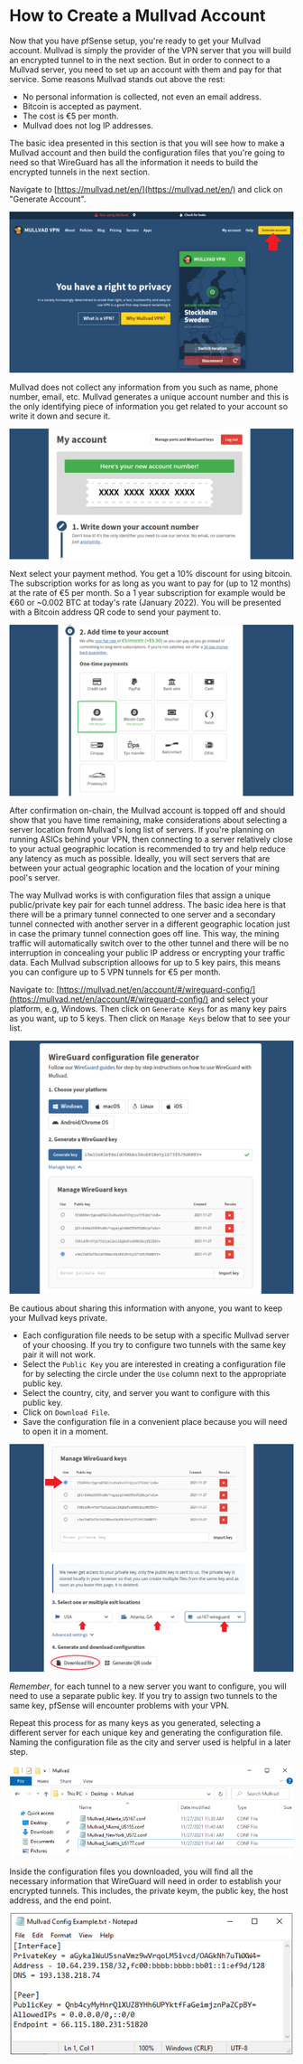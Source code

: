 # How to Create a Mullvad Account 
Now that you have pfSense setup, you're ready to get your Mullvad account. Mullvad is simply the provider of the VPN server that you will build an encrypted tunnel to in the next section. But in order to connect to a Mullvad server, you need to set up an account with them and pay for that service. Some reasons Mullvad stands out above the rest:

- No personal information is collected, not even an email address. 
- Bitcoin is accepted as payment.
- The cost is €5 per month. 
- Mullvad does not log IP addresses. 

The basic idea presented in this section is that you will see how to make a Mullvad account and then build the configuration files that you're going to need so that WireGuard has all the information it needs to build the encrypted tunnels in the next section. 

Navigate to [https://mullvad.net/en/](https://mullvad.net/en/) and click on "Generate Account".

![](assets/Mullvad0.png)

Mullvad does not collect any information from you such as name, phone number, email, etc. Mullvad generates a unique account number and this is the only identifying piece of information you get related to your account so write it down and secure it.   

![](assets/Mullvad1.png)

Next select your payment method. You get a 10% discount for using bitcoin. The subscription works for as long as you want to pay for (up to 12 months) at the rate of €5 per month. So a 1 year subscription for example would be €60 or ~0.002 BTC at today's rate (January 2022). You will be presented with a Bitcoin address QR code to send your payment to.

![](assets/Mullvad2.png)

After confirmation on-chain, the Mullvad account is topped off and should show that you have time remaining, make considerations about selecting a server location from Mullvad's long list of servers. If you're planning on running ASICs behind your VPN, then connecting to a server relatively close to your actual geographic location is recommended to try and help reduce any latency as much as possible. Ideally, you will sect servers that are between your actual geographic location and the location of your mining pool's server. 

The way Mullvad works is with configuration files that assign a unique public/private key pair for each tunnel address. The basic idea here is that there will be a primary tunnel connected to one server and a secondary tunnel connected with another server in a different geographic location just in case the primary tunnel connection goes off line. This way, the mining traffic will automatically switch over to the other tunnel and there will be no interruption in concealing your public IP address or encrypting your traffic data. Each Mullvad subscription alloows for up to 5 key pairs, this means you can configure up to 5 VPN tunnels for €5 per month.  

Navigate to: [https://mullvad.net/en/account/#/wireguard-config/](https://mullvad.net/en/account/#/wireguard-config/) and select your platform, e.g, Windows. Then click on `Generate Keys` for as many key pairs as you want, up to 5 keys. Then click on `Manage Keys` below that to see your list.

![](assets/Mullvad3.png)

Be cautious about sharing this information with anyone, you want to keep your Mullvad keys private. 

- Each configuration file needs to be setup with a specific Mullvad server of your choosing. If you try to configure two tunnels with the same key pair it will not work. 
- Select the `Public Key` you are interested in creating a configuration file for by selecting the circle under the `Use` column next to the appropriate public key. 
- Select the country, city, and server you want to configure with this public key.
- Click on `Download File`. 
- Save the configuration file in a convenient place because you will need to open it in a moment. 

![](assets/Mullvad4.png)

*Remember*, for each tunnel to a new server you want to configure, you will need to use a separate public key. If you try to assign two tunnels to the same key, pfSense will encounter problems with your VPN. 

Repeat this process for as many keys as you generated, selecting a different server for each unique key and generating the configuration file. Naming the configuration file as the city and server used is helpful in a later step.

![](assets/Mullvad5.png)

Inside the configuration files you downloaded, you will find all the necessary information that WireGuard will need in order to establish your encrypted tunnels. This includes, the private keym, the public key, the host address, and the end point. 

<p align="center">
  <img width="500" src="assets/Mullvad6.png">
</p>

